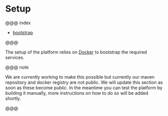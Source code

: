 # Setup

@@@ index

* [bootstrap](bootstrap.md)

@@@

The setup of the platform relies on [Docker](https://docs.docker.com/engine/installation/) to bootstrap the required
services.

@@@ note

We are currently working to make this possible but currently our maven repository and docker registry are not public.
We will update this section as soon as these become public. In the meantime you can test the platform by building it
manually, more instructions on how to do so will be added shortly.

@@@
